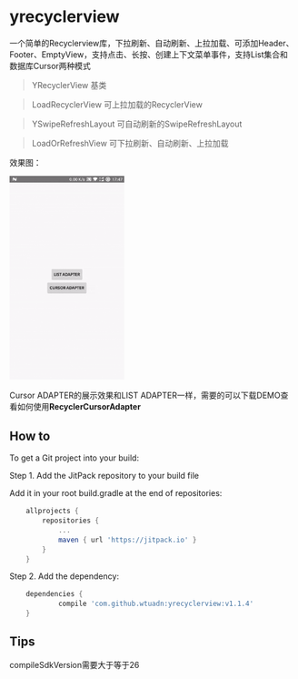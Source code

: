 # yrecyclerview
一个简单的Recyclerview库，下拉刷新、自动刷新、上拉加载、可添加Header、Footer、EmptyView，支持点击、长按、创建上下文菜单事件，支持List集合和数据库Cursor两种模式

> YRecyclerView 基类

> LoadRecyclerView 可上拉加载的RecyclerView

> YSwipeRefreshLayout 可自动刷新的SwipeRefreshLayout

> LoadOrRefreshView 可下拉刷新、自动刷新、上拉加载

效果图：

<img src="demo.gif" width="40%">

Cursor ADAPTER的展示效果和LIST ADAPTER一样，需要的可以下载DEMO查看如何使用**RecyclerCursorAdapter**

## How to

To get a Git project into your build:

Step 1. Add the JitPack repository to your build file

Add it in your root build.gradle at the end of repositories:
```gradle
	allprojects {
		repositories {
			...
			maven { url 'https://jitpack.io' }
		}
	}
```
Step 2. Add the dependency:
```gradle
	dependencies {
	        compile 'com.github.wtuadn:yrecyclerview:v1.1.4'
	}
```

## Tips
compileSdkVersion需要大于等于26

